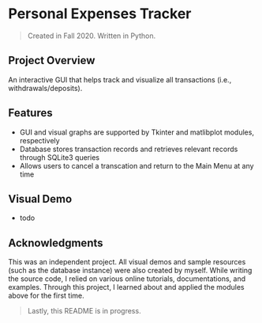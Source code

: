 # Personal Expenses Tracker
> Created in Fall 2020. Written in Python.

## Project Overview
An interactive GUI that helps track and visualize all transactions (i.e., withdrawals/deposits).

## Features
- GUI and visual graphs are supported by Tkinter and matlibplot modules, respectively
- Database stores transaction records and retrieves relevant records through SQLite3 queries
- Allows users to cancel a transcation and return to the Main Menu at any time

## Visual Demo
- todo

## Acknowledgments
This was an independent project. All visual demos and sample resources (such as the database instance) were also created by myself. While writing the source code, I relied on various online tutorials, documentations, and examples. Through this project, I learned about and applied the modules above for the first time. 

> Lastly, this README is in progress.
